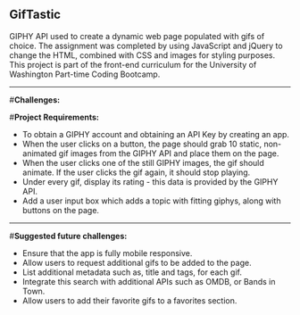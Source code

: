 ## GifTastic

GIPHY API used to create a dynamic web page populated with gifs of choice. The assignment was completed by using JavaScript and jQuery to change the HTML, combined with CSS and images for styling purposes.
This project is part of the front-end curriculum for the University of Washington Part-time Coding Bootcamp. 

-----

#**Challenges:**


#**Project Requirements:**

* To obtain a GIPHY account and obtaining an API Key by creating an app.
* When the user clicks on a button, the page should grab 10 static, non-animated gif images from the GIPHY API and place them on the page.
* When the user clicks one of the still GIPHY images, the gif should animate. If the user clicks the gif again, it should stop playing.
* Under every gif, display its rating - this data is provided by the GIPHY API.
* Add a user input box which adds a topic with fitting giphys, along with buttons on the page.

-----

#**Suggested future challenges:**

* Ensure that the app is fully mobile responsive.
* Allow users to request additional gifs to be added to the page.
* List additional metadata such as, title and tags, for each gif.
* Integrate this search with additional APIs such as OMDB, or Bands in Town.
* Allow users to add their favorite gifs to a favorites section.

